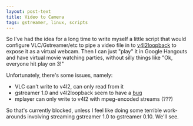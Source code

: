 ```yaml
---
layout: post-text
title: Video to Camera
tags: gstreamer, linux, scripts
---
```


So I've had the idea for a long time to write myself a little script that would configure VLC/Gstreamer/etc 
to pipe a video file in to [v4l2loopback](https://github.com/umlaeute/v4l2loopback) to expose it as a virtual
webcam. Then I can just "play" it in Google Hangouts and have virtual movie watching parties, without silly 
things like "Ok, everyone hit play on 3!"

Unfortunately, there's some issues, namely:

* VLC can't write to v4l2, can only read from it
* gstreamer 1.0 and v4l2loopback seem to have a [bug](https://github.com/umlaeute/v4l2loopback/issues/83)
* mplayer can only write to v4l2 with mpeg-encoded streams (???)

So that's currently blocked, unless I feel like doing some terrible work-arounds involving streaming gstreamer 1.0
to gstreamer 0.10. We'll see.
